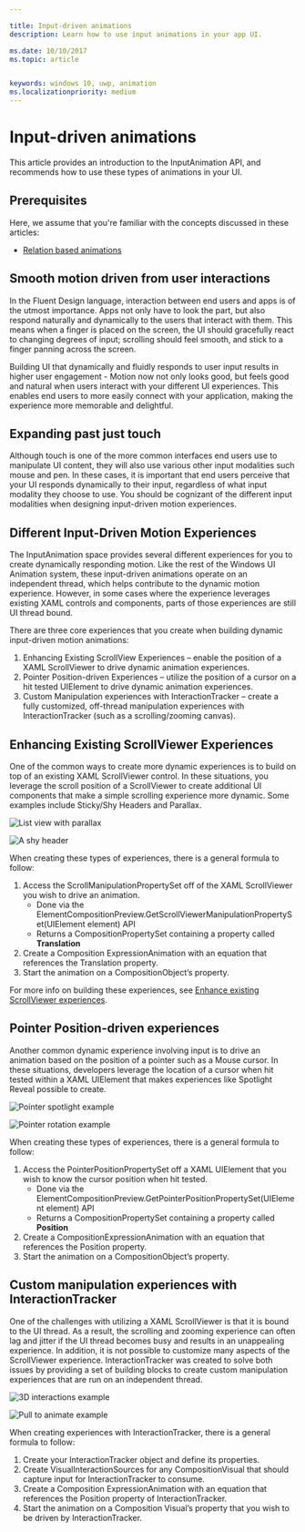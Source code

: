 ```yaml
---

title: Input-driven animations
description: Learn how to use input animations in your app UI.

ms.date: 10/10/2017
ms.topic: article


keywords: windows 10, uwp, animation
ms.localizationpriority: medium
---
```

# Input-driven animations

This article provides an introduction to the InputAnimation API, and recommends how to use these types of animations in your UI.

## Prerequisites

Here, we assume that you're familiar with the concepts discussed in these articles:

- [Relation based animations](relation-animations.md)

## Smooth motion driven from user interactions

In the Fluent Design language, interaction between end users and apps is of the utmost importance. Apps not only have to look the part, but also respond naturally and dynamically to the users that interact with them. This means when a finger is placed on the screen, the UI should gracefully react to changing degrees of input; scrolling should feel smooth, and stick to a finger panning across the screen.

Building UI that dynamically and fluidly responds to user input results in higher user engagement - Motion now not only looks good, but feels good and natural when users interact with your different UI experiences. This enables end users to more easily connect with your application, making the experience more memorable and delightful.

## Expanding past just touch

Although touch is one of the more common interfaces end users use to manipulate UI content, they will also use various other input modalities such mouse and pen. In these cases, it is important that end users perceive that your UI responds dynamically to their input, regardless of what input modality they choose to use. You should be cognizant of the different input modalities when designing input-driven motion experiences.

## Different Input-Driven Motion Experiences

The InputAnimation space provides several different experiences for you to create dynamically responding motion. Like the rest of the Windows UI Animation system, these input-driven animations operate on an independent thread, which helps contribute to the dynamic motion experience. However, in some cases where the experience leverages existing XAML controls and components, parts of those experiences are still UI thread bound.

There are three core experiences that you create when building dynamic input-driven motion animations:

1. Enhancing Existing ScrollView Experiences – enable the position of a XAML ScrollViewer to drive dynamic animation experiences.
1. Pointer Position-driven Experiences – utilize the position of a cursor on a hit tested UIElement to drive dynamic animation experiences.
1. Custom Manipulation experiences with InteractionTracker – create a fully customized, off-thread manipulation experiences with InteractionTracker (such as a scrolling/zooming canvas).

## Enhancing Existing ScrollViewer Experiences

One of the common ways to create more dynamic experiences is to build on top of an existing XAML ScrollViewer control. In these situations, you leverage the scroll position of a ScrollViewer to create additional UI components that make a simple scrolling experience more dynamic. Some examples include Sticky/Shy Headers and Parallax.

![List view with parallax](images/animation/parallax.gif)

![A shy header](images/animation/shy-header.gif)

When creating these types of experiences, there is a general formula to follow:

1. Access the ScrollManipulationPropertySet off of the XAML ScrollViewer you wish to drive an animation.
    - Done via the ElementCompositionPreview.GetScrollViewerManipulationPropertySet(UIElement element) API
    - Returns a CompositionPropertySet containing a property called **Translation**
1. Create a Composition ExpressionAnimation with an equation that references the Translation property.
1. Start the animation on a CompositionObject’s property.

For more info on building these experiences, see [Enhance existing ScrollViewer experiences](scroll-input-animations.md).

## Pointer Position-driven experiences

Another common dynamic experience involving input is to drive an animation based on the position of a pointer such as a Mouse cursor. In these situations, developers leverage the location of a cursor when hit tested within a XAML UIElement that makes experiences like Spotlight Reveal possible to create.

![Pointer spotlight example](images/animation/spotlight-reveal.gif)

![Pointer rotation example](images/animation/pointer-rotate.gif)

When creating these types of experiences, there is a general formula to follow:

1. Access the PointerPositionPropertySet off a XAML UIElement that you wish to know the cursor position when hit tested.
    - Done via the ElementCompositionPreview.GetPointerPositionPropertySet(UIElement element) API
    - Returns a CompositionPropertySet containing a property called **Position**
1. Create a CompositionExpressionAnimation with an equation that references the Position property.
1. Start the animation on a CompositionObject’s property.

## Custom manipulation experiences with InteractionTracker

One of the challenges with utilizing a XAML ScrollViewer is that it is bound to the UI thread. As a result, the scrolling and zooming experience can often lag and jitter if the UI thread becomes busy and results in an unappealing experience. In addition, it is not possible to customize many aspects of the ScrollViewer experience. InteractionTracker was created to solve both issues by providing a set of building blocks to create custom manipulation experiences that are run on an independent thread.

![3D interactions example](images/animation/interactions-3d.gif)

![Pull to animate example](images/animation/pull-to-animate.gif)

When creating experiences with InteractionTracker, there is a general formula to follow:

1. Create your InteractionTracker object and define its properties.
1. Create VisualInteractionSources for any CompositionVisual that should capture input for InteractionTracker to consume.
1. Create a Composition ExpressionAnimation with an equation that references the Position property of InteractionTracker.
1. Start the animation on a Composition Visual’s property that you wish to be driven by InteractionTracker.
